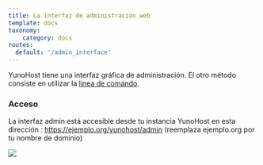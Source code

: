 ```yaml
---
title: La interfaz de administración web
template: docs
taxonomy:
    category: docs
routes:
  default: '/admin_interface'
---
```


YunoHost tiene una interfaz gráfica de administración. El otro método consiste en utilizar la [linea de comando](/commandline).

### Acceso

La interfaz admin está accesible desde tu instancia YunoHost en esta dirección : https://ejemplo.org/yunohost/admin (reemplaza ejemplo.org por tu nombre de dominio)

![](image://webadmin.png)
